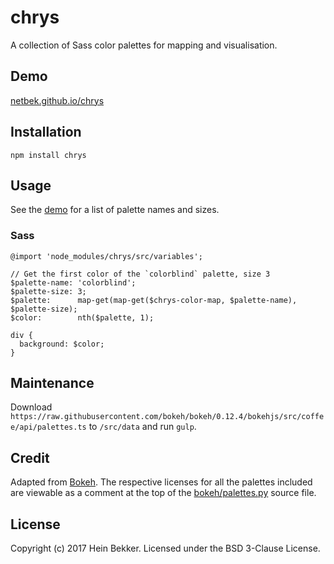 # chrys

A collection of Sass color palettes for mapping and visualisation.

## Demo

[netbek.github.io/chrys](https://netbek.github.io/chrys)

## Installation

```
npm install chrys
```

## Usage

See the [demo](https://netbek.github.io/chrys) for a list of palette names and sizes.

### Sass

```
@import 'node_modules/chrys/src/variables';

// Get the first color of the `colorblind` palette, size 3
$palette-name: 'colorblind';
$palette-size: 3;
$palette:      map-get(map-get($chrys-color-map, $palette-name), $palette-size);
$color:        nth($palette, 1);

div {
  background: $color;
}
```

## Maintenance

Download `https://raw.githubusercontent.com/bokeh/bokeh/0.12.4/bokehjs/src/coffee/api/palettes.ts` to `/src/data` and run `gulp`.

## Credit

Adapted from [Bokeh](http://bokeh.pydata.org/en/0.12.4/docs/reference/palettes.html). The respective licenses for all the palettes included are viewable as a comment at the top of the [bokeh/palettes.py](https://github.com/bokeh/bokeh/tree/0.12.4/bokeh/palettes.py) source file.

## License

Copyright (c) 2017 Hein Bekker. Licensed under the BSD 3-Clause License.
